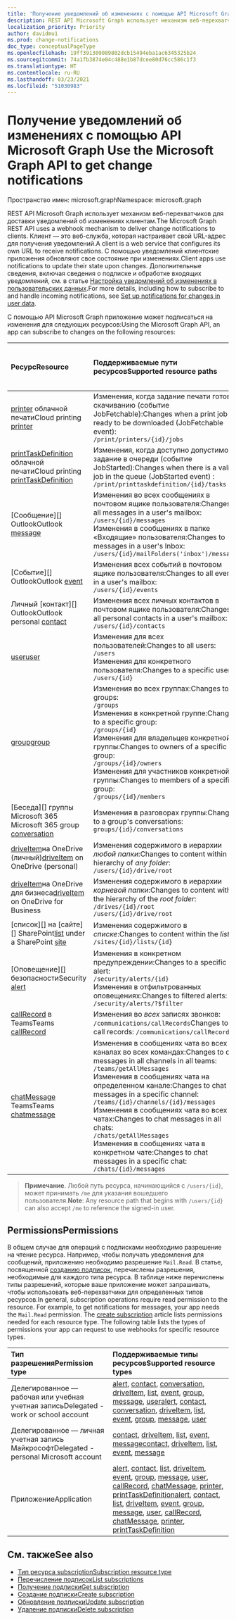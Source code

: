```yaml
---
title: 'Получение уведомлений об изменениях с помощью API Microsoft Graph '
description: REST API Microsoft Graph использует механизм веб-перехватчиков для доставки уведомлений об изменениях клиентам. Клиент — это веб-служба, которая настраивает свой URL-адрес для получения уведомлений. С помощью уведомлений клиентские приложения обновляют свое состояние при изменениях. Дополнительные сведения, включая сведения о подписке и обработке входящих уведомлений, см. в статье "Настройка уведомлений об изменениях в пользовательских данных".
localization_priority: Priority
author: davidmu1
ms.prod: change-notifications
doc_type: conceptualPageType
ms.openlocfilehash: 19ff391309089802dcb15494eba1ac6345325b24
ms.sourcegitcommit: 74a1fb3874e04c488e1b87dcee80d76cc586c1f3
ms.translationtype: HT
ms.contentlocale: ru-RU
ms.lasthandoff: 03/23/2021
ms.locfileid: "51030983"
---
```

# <a name="use-the-microsoft-graph-api-to-get-change-notifications"></a><span data-ttu-id="b98db-106">Получение уведомлений об изменениях с помощью API Microsoft Graph </span><span class="sxs-lookup"><span data-stu-id="b98db-106">Use the Microsoft Graph API to get change notifications</span></span>

<span data-ttu-id="b98db-107">Пространство имен: microsoft.graph</span><span class="sxs-lookup"><span data-stu-id="b98db-107">Namespace: microsoft.graph</span></span>

<span data-ttu-id="b98db-108">REST API Microsoft Graph использует механизм веб-перехватчиков для доставки уведомлений об изменениях клиентам.</span><span class="sxs-lookup"><span data-stu-id="b98db-108">The Microsoft Graph REST API uses a webhook mechanism to deliver change notifications to clients.</span></span> <span data-ttu-id="b98db-109">Клиент — это веб-служба, которая настраивает свой URL-адрес для получения уведомлений.</span><span class="sxs-lookup"><span data-stu-id="b98db-109">A client is a web service that configures its own URL to receive notifications.</span></span> <span data-ttu-id="b98db-110">С помощью уведомлений клиентские приложения обновляют свое состояние при изменениях.</span><span class="sxs-lookup"><span data-stu-id="b98db-110">Client apps use notifications to update their state upon changes.</span></span> <span data-ttu-id="b98db-111">Дополнительные сведения, включая сведения о подписке и обработке входящих уведомлений, см. в статье [Настройка уведомлений об изменениях в пользовательских данных](/graph/webhooks).</span><span class="sxs-lookup"><span data-stu-id="b98db-111">For more details, including how to subscribe to and handle incoming notifications, see [Set up notifications for changes in user data](/graph/webhooks).</span></span>

<span data-ttu-id="b98db-112">С помощью API Microsoft Graph приложение может подписаться на изменения для следующих ресурсов:</span><span class="sxs-lookup"><span data-stu-id="b98db-112">Using the Microsoft Graph API, an app can subscribe to changes on the following resources:</span></span>

| <span data-ttu-id="b98db-113">**Ресурс**</span><span class="sxs-lookup"><span data-stu-id="b98db-113">**Resource**</span></span> | <span data-ttu-id="b98db-114">**Поддерживаемые пути ресурсов**</span><span class="sxs-lookup"><span data-stu-id="b98db-114">**Supported resource paths**</span></span> | <span data-ttu-id="b98db-115">**Можно ли данные ресурсов включать в уведомления**</span><span class="sxs-lookup"><span data-stu-id="b98db-115">**Resource data can be included in notifications**</span></span>                  |
|:----------------|:------------|:-----------------------------------------|
| <span data-ttu-id="b98db-116">[printer][] облачной печати</span><span class="sxs-lookup"><span data-stu-id="b98db-116">Cloud printing [printer][]</span></span> | <span data-ttu-id="b98db-117">Изменения, когда задание печати готово к скачиванию (событие JobFetchable):</span><span class="sxs-lookup"><span data-stu-id="b98db-117">Changes when a print job is ready to be downloaded (JobFetchable event):</span></span><br>`/print/printers/{id}/jobs` | <span data-ttu-id="b98db-118">Нет</span><span class="sxs-lookup"><span data-stu-id="b98db-118">No</span></span> |
| <span data-ttu-id="b98db-119">[printTaskDefinition][] облачной печати</span><span class="sxs-lookup"><span data-stu-id="b98db-119">Cloud printing [printTaskDefinition][]</span></span> | <span data-ttu-id="b98db-120">Изменения, когда доступно допустимое задание в очереди (событие JobStarted):</span><span class="sxs-lookup"><span data-stu-id="b98db-120">Changes when there is a valid job in the queue (JobStarted event) :</span></span><br>`/print/printtaskdefinition/{id}/tasks` | <span data-ttu-id="b98db-121">Нет</span><span class="sxs-lookup"><span data-stu-id="b98db-121">No</span></span> |
| <span data-ttu-id="b98db-122">[Сообщение][] Outlook</span><span class="sxs-lookup"><span data-stu-id="b98db-122">Outlook [message][]</span></span> | <span data-ttu-id="b98db-123">Изменения во всех сообщениях в почтовом ящике пользователя:</span><span class="sxs-lookup"><span data-stu-id="b98db-123">Changes to all messages in a user's mailbox:</span></span> <br>`/users/{id}/messages`<br><span data-ttu-id="b98db-124">Изменения в сообщениях в папке «Входящие» пользователя:</span><span class="sxs-lookup"><span data-stu-id="b98db-124">Changes to messages in a user's Inbox:</span></span><br>`/users/{id}/mailFolders('inbox')/messages` | <span data-ttu-id="b98db-125">Нет</span><span class="sxs-lookup"><span data-stu-id="b98db-125">No</span></span> |
| <span data-ttu-id="b98db-126">[Событие][] Outlook</span><span class="sxs-lookup"><span data-stu-id="b98db-126">Outlook [event][]</span></span> | <span data-ttu-id="b98db-127">Изменения всех событий в почтовом ящике пользователя:</span><span class="sxs-lookup"><span data-stu-id="b98db-127">Changes to all events in a user's mailbox:</span></span><br>`/users/{id}/events` | <span data-ttu-id="b98db-128">Нет</span><span class="sxs-lookup"><span data-stu-id="b98db-128">No</span></span> |
| <span data-ttu-id="b98db-129">Личный [контакт][] Outlook</span><span class="sxs-lookup"><span data-stu-id="b98db-129">Outlook personal [contact][]</span></span> | <span data-ttu-id="b98db-130">Изменения всех личных контактов в почтовом ящике пользователя:</span><span class="sxs-lookup"><span data-stu-id="b98db-130">Changes to all personal contacts in a user's mailbox:</span></span><br>`/users/{id}/contacts` | <span data-ttu-id="b98db-131">Нет</span><span class="sxs-lookup"><span data-stu-id="b98db-131">No</span></span> |
| <span data-ttu-id="b98db-132">[user][]</span><span class="sxs-lookup"><span data-stu-id="b98db-132">[user][]</span></span> | <span data-ttu-id="b98db-133">Изменения для всех пользователей:</span><span class="sxs-lookup"><span data-stu-id="b98db-133">Changes to all users:</span></span><br>`/users` <br><span data-ttu-id="b98db-134">Изменения для конкретного пользователя:</span><span class="sxs-lookup"><span data-stu-id="b98db-134">Changes to a specific user:</span></span><br>`/users/{id}`| <span data-ttu-id="b98db-135">Нет</span><span class="sxs-lookup"><span data-stu-id="b98db-135">No</span></span> |
| <span data-ttu-id="b98db-136">[group][]</span><span class="sxs-lookup"><span data-stu-id="b98db-136">[group][]</span></span> | <span data-ttu-id="b98db-137">Изменения во всех группах:</span><span class="sxs-lookup"><span data-stu-id="b98db-137">Changes to all groups:</span></span><br>`/groups` <br><span data-ttu-id="b98db-138">Изменения в конкретной группе:</span><span class="sxs-lookup"><span data-stu-id="b98db-138">Changes to a specific group:</span></span><br>`/groups/{id}`<br><span data-ttu-id="b98db-139">Изменения для владельцев конкретной группы:</span><span class="sxs-lookup"><span data-stu-id="b98db-139">Changes to owners of a specific group:</span></span><br>`/groups/{id}/owners`<br><span data-ttu-id="b98db-140">Изменения для участников конкретной группы:</span><span class="sxs-lookup"><span data-stu-id="b98db-140">Changes to members of a specific group:</span></span><br>`/groups/{id}/members`  | <span data-ttu-id="b98db-141">Нет</span><span class="sxs-lookup"><span data-stu-id="b98db-141">No</span></span> |
| <span data-ttu-id="b98db-142">[Беседа][] группы Microsoft 365 </span><span class="sxs-lookup"><span data-stu-id="b98db-142">Microsoft 365 group [conversation][]</span></span> | <span data-ttu-id="b98db-143">Изменения в разговорах группы:</span><span class="sxs-lookup"><span data-stu-id="b98db-143">Changes to a group's conversations:</span></span><br>`groups/{id}/conversations` | <span data-ttu-id="b98db-144">Нет</span><span class="sxs-lookup"><span data-stu-id="b98db-144">No</span></span> |
| <span data-ttu-id="b98db-145">[driveItem][]на OneDrive (личный)</span><span class="sxs-lookup"><span data-stu-id="b98db-145">[driveItem][] on OneDrive (personal)</span></span> | <span data-ttu-id="b98db-146">Изменения содержимого в иерархии _любой папки_:</span><span class="sxs-lookup"><span data-stu-id="b98db-146">Changes to content within the hierarchy of _any folder_:</span></span><br>`/users/{id}/drive/root` | <span data-ttu-id="b98db-147">Нет</span><span class="sxs-lookup"><span data-stu-id="b98db-147">No</span></span> |
| <span data-ttu-id="b98db-148">[driveItem][]на OneDrive для бизнеса</span><span class="sxs-lookup"><span data-stu-id="b98db-148">[driveItem][] on OneDrive for Business</span></span> | <span data-ttu-id="b98db-149">Изменения содержимого в иерархии _корневой папки_:</span><span class="sxs-lookup"><span data-stu-id="b98db-149">Changes to content within the hierarchy of the _root folder_:</span></span><br>`/drives/{id}/root`<br> `/users/{id}/drive/root` | <span data-ttu-id="b98db-150">Нет</span><span class="sxs-lookup"><span data-stu-id="b98db-150">No</span></span> |
| <span data-ttu-id="b98db-151">[список][] на [сайте][] SharePoint</span><span class="sxs-lookup"><span data-stu-id="b98db-151">[list][] under a SharePoint [site][]</span></span> | <span data-ttu-id="b98db-152">Изменения содержимого в _списке_:</span><span class="sxs-lookup"><span data-stu-id="b98db-152">Changes to content within the _list_:</span></span> <br>`/sites/{id}/lists/{id}` | <span data-ttu-id="b98db-153">Нет</span><span class="sxs-lookup"><span data-stu-id="b98db-153">No</span></span> |
| <span data-ttu-id="b98db-154">[Оповещение][] безопасности</span><span class="sxs-lookup"><span data-stu-id="b98db-154">Security [alert][]</span></span> | <span data-ttu-id="b98db-155">Изменения в конкретном предупреждении:</span><span class="sxs-lookup"><span data-stu-id="b98db-155">Changes to a specific alert:</span></span><br>`/security/alerts/{id}` <br><span data-ttu-id="b98db-156">Изменения в отфильтрованных оповещениях:</span><span class="sxs-lookup"><span data-stu-id="b98db-156">Changes to filtered alerts:</span></span><br> `/security/alerts/?$filter`| <span data-ttu-id="b98db-157">Нет</span><span class="sxs-lookup"><span data-stu-id="b98db-157">No</span></span> |
| <span data-ttu-id="b98db-158">[callRecord][] в Teams</span><span class="sxs-lookup"><span data-stu-id="b98db-158">Teams [callRecord][]</span></span> | <span data-ttu-id="b98db-159">Изменения во _всех_ записях звонков: `/communications/callRecords`</span><span class="sxs-lookup"><span data-stu-id="b98db-159">Changes to _all_ call records: `/communications/callRecords`</span></span> | <span data-ttu-id="b98db-160">Нет</span><span class="sxs-lookup"><span data-stu-id="b98db-160">No</span></span> |
| <span data-ttu-id="b98db-161">[chatMessage][] Teams</span><span class="sxs-lookup"><span data-stu-id="b98db-161">Teams [chatmessage][]</span></span> | <span data-ttu-id="b98db-162">Изменения в сообщениях чата во всех каналах во всех командах:</span><span class="sxs-lookup"><span data-stu-id="b98db-162">Changes to chat messages in all channels in all teams:</span></span><br>`/teams/getAllMessages` <br><span data-ttu-id="b98db-163">Изменения в сообщениях чата на определенном канале:</span><span class="sxs-lookup"><span data-stu-id="b98db-163">Changes to chat messages in a specific channel:</span></span><br>`/teams/{id}/channels/{id}/messages`<br><span data-ttu-id="b98db-164">Изменения в сообщениях чата во всех чатах:</span><span class="sxs-lookup"><span data-stu-id="b98db-164">Changes to chat messages in all chats:</span></span><br>`/chats/getAllMessages` <br><span data-ttu-id="b98db-165">Изменения в сообщениях чата в конкретном чате:</span><span class="sxs-lookup"><span data-stu-id="b98db-165">Changes to chat messages in a specific chat:</span></span><br>`/chats/{id}/messages` | <span data-ttu-id="b98db-166">Да</span><span class="sxs-lookup"><span data-stu-id="b98db-166">Yes</span></span> |

> <span data-ttu-id="b98db-167">**Примечание**. Любой путь ресурса, начинающийся с `/users/{id}`, может принимать `/me` для указания вошедшего пользователя.</span><span class="sxs-lookup"><span data-stu-id="b98db-167">**Note**: Any resource path that begins with `/users/{id}` can also accept `/me` to reference the signed-in user.</span></span>

## <a name="permissions"></a><span data-ttu-id="b98db-168">Permissions</span><span class="sxs-lookup"><span data-stu-id="b98db-168">Permissions</span></span>

<span data-ttu-id="b98db-p103">В общем случае для операций с подписками необходимо разрешение на чтение ресурса. Например, чтобы получать уведомления для сообщений, приложению необходимо разрешение `Mail.Read`. В статье, посвященной [созданию подписок](../api/subscription-post-subscriptions.md), перечислены разрешения, необходимые для каждого типа ресурса. В таблице ниже перечислены типы разрешений, которые ваше приложение может запрашивать, чтобы использовать веб-перехватчики для определенных типов ресурсов.</span><span class="sxs-lookup"><span data-stu-id="b98db-p103">In general, subscription operations require read permission to the resource. For example, to get notifications for messages, your app needs the `Mail.Read` permission. The [create subscription](../api/subscription-post-subscriptions.md) article lists permissions needed for each resource type. The following table lists the types of permissions your app can request to use webhooks for specific resource types.</span></span>

| <span data-ttu-id="b98db-173">Тип разрешения</span><span class="sxs-lookup"><span data-stu-id="b98db-173">Permission type</span></span>                        | <span data-ttu-id="b98db-174">Поддерживаемые типы ресурсов</span><span class="sxs-lookup"><span data-stu-id="b98db-174">Supported resource types</span></span>                                                      |
| :------------------------------------- | :------------------------------------------------------------------------------------ |
| <span data-ttu-id="b98db-175">Делегированное — рабочая или учебная учетная запись</span><span class="sxs-lookup"><span data-stu-id="b98db-175">Delegated - work or school account</span></span>     | <span data-ttu-id="b98db-176">[alert][], [contact][], [conversation][], [driveItem][], [list][], [event][], [group][], [message][], [user][]</span><span class="sxs-lookup"><span data-stu-id="b98db-176">[alert][], [contact][], [conversation][], [driveItem][], [list][], [event][], [group][], [message][], [user][]</span></span>|
| <span data-ttu-id="b98db-177">Делегированное — личная учетная запись Майкрософт</span><span class="sxs-lookup"><span data-stu-id="b98db-177">Delegated - personal Microsoft account</span></span> | <span data-ttu-id="b98db-178">[contact][], [driveItem][], [list][], [event][], [message][]</span><span class="sxs-lookup"><span data-stu-id="b98db-178">[contact][], [driveItem][], [list][], [event][], [message][]</span></span>                                        |
| <span data-ttu-id="b98db-179">Приложение</span><span class="sxs-lookup"><span data-stu-id="b98db-179">Application</span></span>                            | <span data-ttu-id="b98db-180">[alert][], [contact][], [list][], [driveItem][], [event][], [group][], [message][], [user][], [callRecord][], [chatMessage][], [printer][], [printTaskDefinition][]</span><span class="sxs-lookup"><span data-stu-id="b98db-180">[alert][], [contact][], [list][], [driveItem][], [event][], [group][], [message][], [user][], [callRecord][], [chatMessage][], [printer][], [printTaskDefinition][]</span></span>|


## <a name="see-also"></a><span data-ttu-id="b98db-181">См. также</span><span class="sxs-lookup"><span data-stu-id="b98db-181">See also</span></span>

- [<span data-ttu-id="b98db-182">Тип ресурса subscription</span><span class="sxs-lookup"><span data-stu-id="b98db-182">Subscription resource type</span></span>](./subscription.md)
- [<span data-ttu-id="b98db-183">Перечисление подписок</span><span class="sxs-lookup"><span data-stu-id="b98db-183">List subscriptions</span></span>](../api/subscription-list.md)
- [<span data-ttu-id="b98db-184">Получение подписки</span><span class="sxs-lookup"><span data-stu-id="b98db-184">Get subscription</span></span>](../api/subscription-get.md)
- [<span data-ttu-id="b98db-185">Создание подписки</span><span class="sxs-lookup"><span data-stu-id="b98db-185">Create subscription</span></span>](../api/subscription-post-subscriptions.md)
- [<span data-ttu-id="b98db-186">Обновление подписки</span><span class="sxs-lookup"><span data-stu-id="b98db-186">Update subscription</span></span>](../api/subscription-update.md)
- [<span data-ttu-id="b98db-187">Удаление подписки</span><span class="sxs-lookup"><span data-stu-id="b98db-187">Delete subscription</span></span>](../api/subscription-delete.md)

[chatMessage]: ./chatmessage.md
[contact]: ./contact.md
[conversation]: ./conversation.md
[driveItem]: ./driveitem.md
[list]: ./list.md
[site]: ./site.md
[event]: ./event.md
[group]: ./group.md
[message]: ./message.md
[user]: ./user.md
[callRecord]: ./callrecords-callrecord.md
[alert]: ./alert.md
[printer]: ./printer.md
[printTaskDefinition]: ./printtaskdefinition.md

